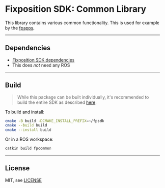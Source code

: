 # Fixposition SDK: Common Library

This library contains various common functionality. This is used for example by the [fpapps](../fpapps/README).


---
## Dependencies

- [Fixposition SDK dependencies](../README.md#dependencies)
- This does *not* need any ROS


---
## Build

> While this package can be built individually, it's recommended to build the entire SDK as described
> [here](../README.md#building).

To build and install:

```sh
cmake -B build -DCMAKE_INSTALL_PREFIX=~/fpsdk
cmake --build build
cmake --install build
```

Or in a ROS workspace:

```sh
catkin build fpcommon
```


---
## License

MIT, see [LICENSE](LICENSE)
